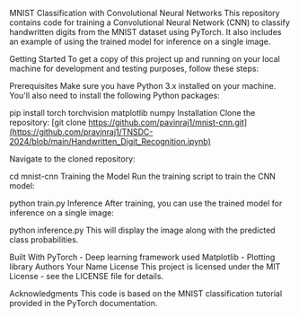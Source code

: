 MNIST Classification with Convolutional Neural Networks
This repository contains code for training a Convolutional Neural Network (CNN) to classify handwritten digits from the MNIST dataset using PyTorch. It also includes an example of using the trained model for inference on a single image.

Getting Started
To get a copy of this project up and running on your local machine for development and testing purposes, follow these steps:

Prerequisites
Make sure you have Python 3.x installed on your machine. You'll also need to install the following Python packages:

pip install torch torchvision matplotlib numpy
Installation
Clone the repository:
[git clone https://github.com/pavinraj1/mnist-cnn.git](https://github.com/pravinraj1/TNSDC-2024/blob/main/Handwritten_Digit_Recognition.ipynb)

Navigate to the cloned repository:

cd mnist-cnn
Training the Model
Run the training script to train the CNN model:

python train.py
Inference
After training, you can use the trained model for inference on a single image:


python inference.py
This will display the image along with the predicted class probabilities.

Built With
PyTorch - Deep learning framework used
Matplotlib - Plotting library
Authors
Your Name
License
This project is licensed under the MIT License - see the LICENSE file for details.

Acknowledgments
This code is based on the MNIST classification tutorial provided in the PyTorch documentation.
